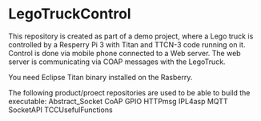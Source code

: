 # LegoTruckControl

This repository is created as part of a demo project, where a Lego truck is controlled by a Resperry Pi 3 with Titan and TTCN-3 code running on it. Control is done via mobile phone connected to a Web server. The web server is communicating via COAP messages  with the LegoTruck.


You need Eclipse Titan binary installed on the Rasberry.

The following product/proect repositories are used to be able to build the executable:
Abstract_Socket
CoAP
GPIO
HTTPmsg
IPL4asp
MQTT
SocketAPI
TCCUsefulFunctions
